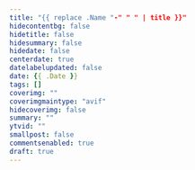 ```yaml
---
title: "{{ replace .Name "-" " " | title }}"
hidecontentbg: false
hidetitle: false
hidesummary: false
hidedate: false
centerdate: true
datelabelupdated: false
date: {{ .Date }}
tags: []
coverimg: ""
coverimgmaintype: "avif"
hidecoverimg: false
summary: ""
ytvid: ""
smallpost: false
commentsenabled: true
draft: true
---
```


